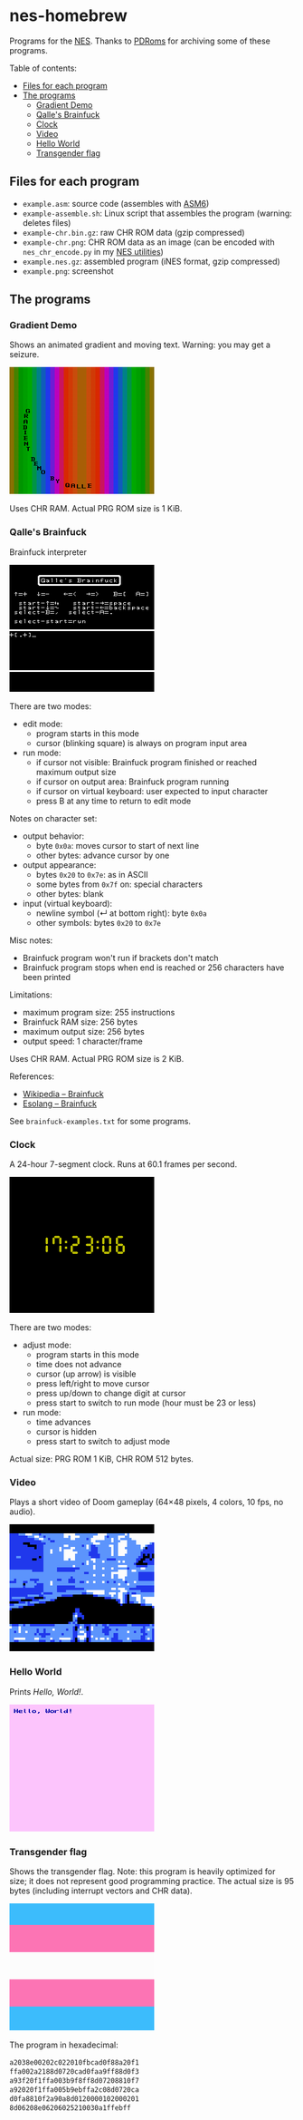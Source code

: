 # nes-homebrew

Programs for the [NES](https://en.wikipedia.org/wiki/Nintendo_Entertainment_System).
Thanks to [PDRoms](https://pdroms.de) for archiving some of these programs.

Table of contents:
* [Files for each program](#files-for-each-program)
* [The programs](#the-programs)
  * [Gradient Demo](#gradient-demo)
  * [Qalle's Brainfuck](#qalles-brainfuck)
  * [Clock](#clock)
  * [Video](#video)
  * [Hello World](#hello-world)
  * [Transgender flag](#transgender-flag)

## Files for each program

* `example.asm`: source code (assembles with [ASM6](https://www.romhacking.net/utilities/674/))
* `example-assemble.sh`: Linux script that assembles the program (warning: deletes files)
* `example-chr.bin.gz`: raw CHR ROM data (gzip compressed)
* `example-chr.png`: CHR ROM data as an image (can be encoded with `nes_chr_encode.py` in my [NES utilities](https://github.com/qalle2/nes-util))
* `example.nes.gz`: assembled program (iNES format, gzip compressed)
* `example.png`: screenshot

## The programs

### Gradient Demo
Shows an animated gradient and moving text.
Warning: you may get a seizure.

![gradient.asm](gradient.png)

Uses CHR RAM. Actual PRG ROM size is 1 KiB.

### Qalle's Brainfuck
Brainfuck interpreter

![brainfuck.asm](brainfuck.png)

There are two modes:
* edit mode:
  * program starts in this mode
  * cursor (blinking square) is always on program input area
* run mode:
  * if cursor not visible: Brainfuck program finished or reached maximum output size
  * if cursor on output area: Brainfuck program running
  * if cursor on virtual keyboard: user expected to input character
  * press B at any time to return to edit mode

Notes on character set:
* output behavior:
  * byte `0x0a`: moves cursor to start of next line
  * other bytes: advance cursor by one
* output appearance:
  * bytes `0x20` to `0x7e`: as in ASCII
  * some bytes from `0x7f` on: special characters
  * other bytes: blank
* input (virtual keyboard):
  * newline symbol (&#x21b5; at bottom right): byte `0x0a`
  * other symbols: bytes `0x20` to `0x7e`

Misc notes:
* Brainfuck program won't run if brackets don't match
* Brainfuck program stops when end is reached or 256 characters have been printed

Limitations:
* maximum program size: 255 instructions
* Brainfuck RAM size: 256 bytes
* maximum output size: 256 bytes
* output speed: 1 character/frame

Uses CHR RAM. Actual PRG ROM size is 2 KiB.

References:
* [Wikipedia &ndash; Brainfuck](https://en.wikipedia.org/wiki/Brainfuck)
* [Esolang &ndash; Brainfuck](https://esolangs.org/wiki/Brainfuck)

See `brainfuck-examples.txt` for some programs.

### Clock
A 24-hour 7-segment clock. Runs at 60.1 frames per second.

![clock.asm](clock.png)

There are two modes:
* adjust mode:
  * program starts in this mode
  * time does not advance
  * cursor (up arrow) is visible
  * press left/right to move cursor
  * press up/down to change digit at cursor
  * press start to switch to run mode (hour must be 23 or less)
* run mode:
  * time advances
  * cursor is hidden
  * press start to switch to adjust mode

Actual size: PRG ROM 1 KiB, CHR ROM 512 bytes.

### Video
Plays a short video of Doom gameplay (64&times;48 pixels, 4 colors, 10 fps, no audio).

![video.asm](video.png)

### Hello World
Prints *Hello, World!*.

![hello.asm](hello.png)

### Transgender flag
Shows the transgender flag.
Note: this program is heavily optimized for size; it does not represent good programming practice.
The actual size is 95 bytes (including interrupt vectors and CHR data).

![transflag.asm](transflag.png)

The program in hexadecimal:
```
a2038e00202c022010fbcad0f88a20f1
ffa002a2188d0720cad0faa9ff88d0f3
a93f20f1ffa003b9f8ff8d07208810f7
a92020f1ffa005b9ebffa2c08d0720ca
d0fa8810f2a90a8d0120000102000201
8d06208e06206025210030a1ffebff
```

